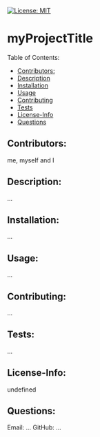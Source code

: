 [![License: MIT](https://img.shields.io/badge/License-MIT-yellow.svg)](https://opensource.org/licenses/MIT)
# myProjectTitle
Table of Contents:
* [Contributors:](#Contributtors)
* [Description](#Description)
* [Installation](#Installation)
* [Usage](#Usage)
* [Contributing](#Contributing)
* [Tests](#Tests)
* [License-Info](#License-Info)
* [Questions](#Questions)
    
## Contributors: 
me, myself and I

## Description:
...

## Installation:
...

## Usage:
...

## Contributing:
...

## Tests:
...

## License-Info:
undefined

## Questions:
Email: ...
GitHub: ...